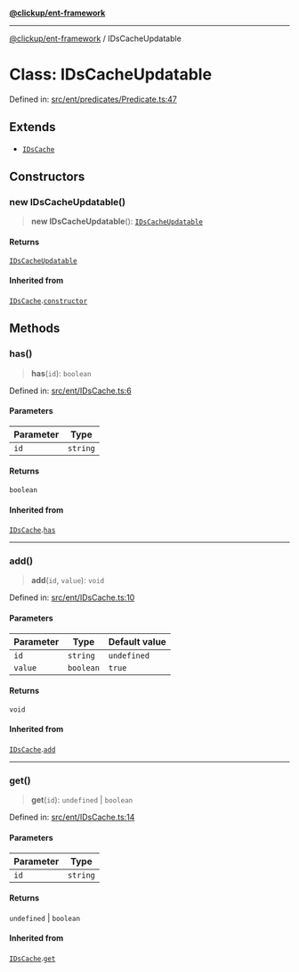 [**@clickup/ent-framework**](../README.md)

***

[@clickup/ent-framework](../globals.md) / IDsCacheUpdatable

# Class: IDsCacheUpdatable

Defined in: [src/ent/predicates/Predicate.ts:47](https://github.com/clickup/ent-framework/blob/master/src/ent/predicates/Predicate.ts#L47)

## Extends

- [`IDsCache`](IDsCache.md)

## Constructors

### new IDsCacheUpdatable()

> **new IDsCacheUpdatable**(): [`IDsCacheUpdatable`](IDsCacheUpdatable.md)

#### Returns

[`IDsCacheUpdatable`](IDsCacheUpdatable.md)

#### Inherited from

[`IDsCache`](IDsCache.md).[`constructor`](IDsCache.md#constructors)

## Methods

### has()

> **has**(`id`): `boolean`

Defined in: [src/ent/IDsCache.ts:6](https://github.com/clickup/ent-framework/blob/master/src/ent/IDsCache.ts#L6)

#### Parameters

| Parameter | Type |
| ------ | ------ |
| `id` | `string` |

#### Returns

`boolean`

#### Inherited from

[`IDsCache`](IDsCache.md).[`has`](IDsCache.md#has)

***

### add()

> **add**(`id`, `value`): `void`

Defined in: [src/ent/IDsCache.ts:10](https://github.com/clickup/ent-framework/blob/master/src/ent/IDsCache.ts#L10)

#### Parameters

| Parameter | Type | Default value |
| ------ | ------ | ------ |
| `id` | `string` | `undefined` |
| `value` | `boolean` | `true` |

#### Returns

`void`

#### Inherited from

[`IDsCache`](IDsCache.md).[`add`](IDsCache.md#add)

***

### get()

> **get**(`id`): `undefined` \| `boolean`

Defined in: [src/ent/IDsCache.ts:14](https://github.com/clickup/ent-framework/blob/master/src/ent/IDsCache.ts#L14)

#### Parameters

| Parameter | Type |
| ------ | ------ |
| `id` | `string` |

#### Returns

`undefined` \| `boolean`

#### Inherited from

[`IDsCache`](IDsCache.md).[`get`](IDsCache.md#get)
